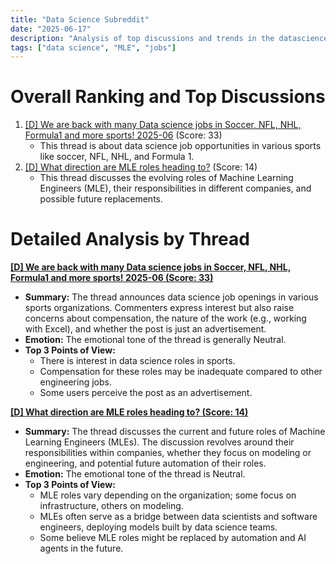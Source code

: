 ```yaml
---
title: "Data Science Subreddit"
date: "2025-06-17"
description: "Analysis of top discussions and trends in the datascience subreddit"
tags: ["data science", "MLE", "jobs"]
---
```


# Overall Ranking and Top Discussions
1.  [[D] We are back with many Data science jobs in Soccer, NFL, NHL, Formula1 and more sports! 2025-06](https://www.reddit.com/r/datascience/comments/1ldqozx/we_are_back_with_many_data_science_jobs_in_soccer/) (Score: 33)
    *   This thread is about data science job opportunities in various sports like soccer, NFL, NHL, and Formula 1.
2.  [[D] What direction are MLE roles heading to?](https://www.reddit.com/r/datascience/comments/1ldtsfc/what_direction_are_mle_roles_heading_to/) (Score: 14)
    *   This thread discusses the evolving roles of Machine Learning Engineers (MLE), their responsibilities in different companies, and possible future replacements.

# Detailed Analysis by Thread
**[[D] We are back with many Data science jobs in Soccer, NFL, NHL, Formula1 and more sports! 2025-06 (Score: 33)](https://www.reddit.com/r/datascience/comments/1ldqozx/we_are_back_with_many_data_science_jobs_in_soccer/)**
*  **Summary:** The thread announces data science job openings in various sports organizations. Commenters express interest but also raise concerns about compensation, the nature of the work (e.g., working with Excel), and whether the post is just an advertisement.
*  **Emotion:** The emotional tone of the thread is generally Neutral.
*  **Top 3 Points of View:**
    *   There is interest in data science roles in sports.
    *   Compensation for these roles may be inadequate compared to other engineering jobs.
    *   Some users perceive the post as an advertisement.

**[[D] What direction are MLE roles heading to? (Score: 14)](https://www.reddit.com/r/datascience/comments/1ldtsfc/what_direction_are_mle_roles_heading_to/)**
*  **Summary:** The thread discusses the current and future roles of Machine Learning Engineers (MLEs).  The discussion revolves around their responsibilities within companies, whether they focus on modeling or engineering, and potential future automation of their roles.
*  **Emotion:** The emotional tone of the thread is Neutral.
*  **Top 3 Points of View:**
    *   MLE roles vary depending on the organization; some focus on infrastructure, others on modeling.
    *   MLEs often serve as a bridge between data scientists and software engineers, deploying models built by data science teams.
    *   Some believe MLE roles might be replaced by automation and AI agents in the future.
